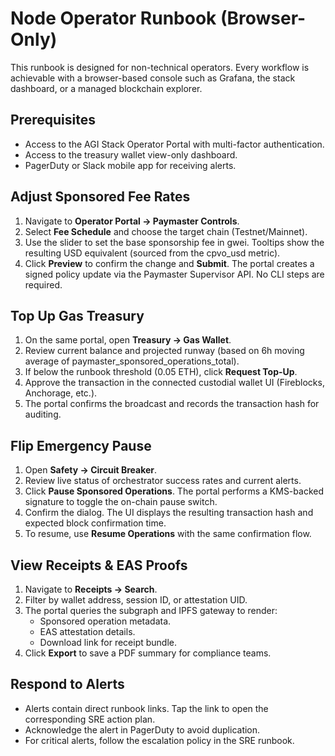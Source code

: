 # Node Operator Runbook (Browser-Only)

This runbook is designed for non-technical operators. Every workflow is achievable with a browser-based console such as Grafana, the stack dashboard, or a managed blockchain explorer.

## Prerequisites

- Access to the AGI Stack Operator Portal with multi-factor authentication.
- Access to the treasury wallet view-only dashboard.
- PagerDuty or Slack mobile app for receiving alerts.

## Adjust Sponsored Fee Rates

1. Navigate to **Operator Portal → Paymaster Controls**.
2. Select **Fee Schedule** and choose the target chain (Testnet/Mainnet).
3. Use the slider to set the base sponsorship fee in gwei. Tooltips show the resulting USD equivalent (sourced from the cpvo_usd metric).
4. Click **Preview** to confirm the change and **Submit**. The portal creates a signed policy update via the Paymaster Supervisor API. No CLI steps are required.

## Top Up Gas Treasury

1. On the same portal, open **Treasury → Gas Wallet**.
2. Review current balance and projected runway (based on 6h moving average of paymaster_sponsored_operations_total).
3. If below the runbook threshold (0.05 ETH), click **Request Top-Up**.
4. Approve the transaction in the connected custodial wallet UI (Fireblocks, Anchorage, etc.).
5. The portal confirms the broadcast and records the transaction hash for auditing.

## Flip Emergency Pause

1. Open **Safety → Circuit Breaker**.
2. Review live status of orchestrator success rates and current alerts.
3. Click **Pause Sponsored Operations**. The portal performs a KMS-backed signature to toggle the on-chain pause switch.
4. Confirm the dialog. The UI displays the resulting transaction hash and expected block confirmation time.
5. To resume, use **Resume Operations** with the same confirmation flow.

## View Receipts & EAS Proofs

1. Navigate to **Receipts → Search**.
2. Filter by wallet address, session ID, or attestation UID.
3. The portal queries the subgraph and IPFS gateway to render:
   - Sponsored operation metadata.
   - EAS attestation details.
   - Download link for receipt bundle.
4. Click **Export** to save a PDF summary for compliance teams.

## Respond to Alerts

- Alerts contain direct runbook links. Tap the link to open the corresponding SRE action plan.
- Acknowledge the alert in PagerDuty to avoid duplication.
- For critical alerts, follow the escalation policy in the SRE runbook.
